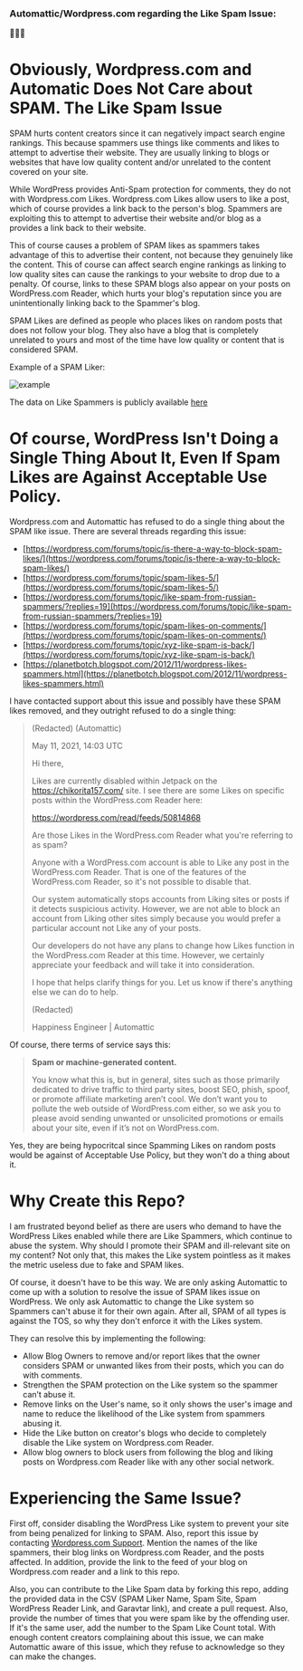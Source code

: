 ### Automattic/Wordpress.com regarding the Like Spam Issue:
🙈🙉🙊

# Obviously, Wordpress.com and Automatic Does Not Care about SPAM. The Like Spam Issue

SPAM hurts content creators since it can negatively impact search engine rankings. This because spammers use things like comments and likes to attempt to advertise their website. They are usually linking to blogs or websites that have low quality content and/or unrelated to the content covered on your site.

While WordPress provides Anti-Spam protection for comments, they do not with Wordpress.com Likes. Wordpress.com Likes allow users to like a post, which of course provides a link back to the person's blog. Spammers are exploiting this to attempt to advertise their website and/or blog as a provides a link back to their website. 

This of course causes a problem of SPAM likes as spammers takes advantage of this to advertise their content, not because they genuinely like the content. This of course can affect search engine rankings as linking to low quality sites can cause the rankings to your website to drop due to a penalty. Of course, links to these SPAM blogs also appear on your posts on WordPress.com Reader, which hurts your blog's reputation since you are unintentionally linking back to the Spammer's blog.

SPAM Likes are defined as people who places likes on random posts that does not follow your blog. They also have a blog that is completely unrelated to yours and most of the time have low quality or content that is considered SPAM.

Example of a SPAM Liker:

![example](https://i.imgur.com/tnQ5Rhr.png)

The data on Like Spammers is publicly available [here](https://github.com/chikorita157/WordpressLovesSpam/blob/main/wordpress-spamlikes-data.csv)

# Of course, WordPress Isn't Doing a Single Thing About It, Even If Spam Likes are Against Acceptable Use Policy.
Wordpress.com and Automattic has refused to do a single thing about the SPAM like issue. There are several threads regarding this issue:

* [https://wordpress.com/forums/topic/is-there-a-way-to-block-spam-likes/](https://wordpress.com/forums/topic/is-there-a-way-to-block-spam-likes/)
* [https://wordpress.com/forums/topic/spam-likes-5/](https://wordpress.com/forums/topic/spam-likes-5/)
* [https://wordpress.com/forums/topic/like-spam-from-russian-spammers/?replies=19](https://wordpress.com/forums/topic/like-spam-from-russian-spammers/?replies=19)
* [https://wordpress.com/forums/topic/spam-likes-on-comments/](https://wordpress.com/forums/topic/spam-likes-on-comments/)
* [https://wordpress.com/forums/topic/xyz-like-spam-is-back/](https://wordpress.com/forums/topic/xyz-like-spam-is-back/)
* [https://planetbotch.blogspot.com/2012/11/wordpress-likes-spammers.html](https://planetbotch.blogspot.com/2012/11/wordpress-likes-spammers.html)

I have contacted support about this issue and possibly have these SPAM likes removed, and they outright refused to do a single thing:

> (Redacted) (Automattic)
> 
> May 11, 2021, 14:03 UTC
> 
> Hi there,
> 
> Likes are currently disabled within Jetpack on the https://chikorita157.com/ site. I see there are some Likes on specific posts within the WordPress.com Reader here:
> 
> https://wordpress.com/read/feeds/50814868
> 
> Are those Likes in the WordPress.com Reader what you're referring to as spam?
> 
> Anyone with a WordPress.com account is able to Like any post in the WordPress.com Reader. That is one of the features of the WordPress.com Reader, so it's not possible to disable that.
> 
> Our system automatically stops accounts from Liking sites or posts if it detects suspicious activity. However, we are not able to block an account from Liking other sites simply because you would prefer a particular account not Like any of your posts.
> 
> Our developers do not have any plans to change how Likes function in the WordPress.com Reader at this time. However, we certainly appreciate your feedback and will take it into consideration.
> 
> I hope that helps clarify things for you. Let us know if there's anything else we can do to help.
> 
> (Redacted) 
> 
> Happiness Engineer | Automattic

Of course, there terms of service says this:
>**Spam or machine-generated content.**
>
>You know what this is, but in general, sites such as those primarily dedicated to drive traffic to third party sites, boost SEO, phish, spoof, or promote affiliate marketing aren’t cool. We don’t want you to pollute the web outside of WordPress.com either, so we ask you to please avoid sending unwanted or unsolicited promotions or emails about your site, even if it’s not on WordPress.com.

Yes, they are being hypocritcal since Spamming Likes on random posts would be against of Acceptable Use Policy, but they won't do a thing about it.

# Why Create this Repo?
I am frustrated beyond belief as there are users who demand to have the WordPress Likes enabled while there are Like Spammers, which continue to abuse the system. Why should I promote their SPAM and ill-relevant site on my content? Not only that, this makes the Like system pointless as it makes the metric useless due to fake and SPAM likes. 

Of course, it doesn't have to be this way. We are only asking Automattic to come up with a solution to resolve the issue of SPAM likes issue on WordPress. We only ask Automattic to change the Like system so Spammers can't abuse it for their own again. After all, SPAM of all types is against the TOS, so why they don't enforce it with the Likes system.

They can resolve this by implementing the following:
* Allow Blog Owners to remove and/or report likes that the owner considers SPAM or unwanted likes from their posts, which you can do with comments.
* Strengthen the SPAM protection on the Like system so the spammer can’t abuse it.
* Remove links on the User's name, so it only shows the user's image and name to reduce the likelihood of the Like system from spammers abusing it.
* Hide the Like button on creator's blogs who decide to completely disable the Like system on Wordpress.com Reader.
* Allow blog owners to block users from following the blog and liking posts on Wordpress.com Reader like with any other social network.

# Experiencing the Same Issue?
First off, consider disabling the WordPress Like system to prevent your site from being penalized for linking to SPAM. Also, report this issue by contacting [Wordpress.com Support](https://wordpress.com/help/contact). Mention the names of the like spammers, their blog links on Wordpress.com Reader, and the posts affected. In addition, provide the link to the feed of your blog on Wordpress.com reader and a link to this repo. 

Also, you can contribute to the Like Spam data by forking this repo, adding the provided data in the CSV (SPAM Liker Name, Spam Site, Spam WordPress Reader Link, and Garavtar link), and create a pull request. Also, provide the number of times that you were spam like by the offending user. If it's the same user, add the number to the Spam Like Count total. With enough content creators complaining about this issue, we can make Automattic aware of this issue, which they refuse to acknowledge so they can make the changes.
